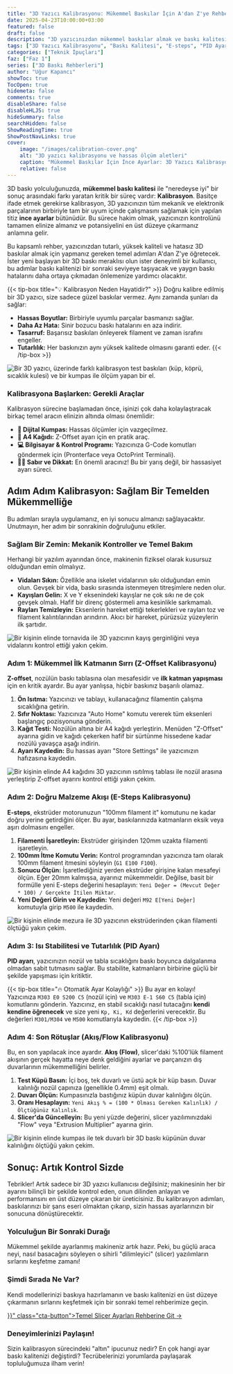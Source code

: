 ```yaml
---
title: "3D Yazıcı Kalibrasyonu: Mükemmel Baskılar İçin A'dan Z'ye Rehber"
date: 2025-04-23T10:00:00+03:00
featured: false
draft: false
description: "3D yazıcınızdan mükemmel baskılar almak ve baskı kalitesini en üst düzeye çıkarmak için kalibrasyonun önemini ve adım adım nasıl yapılacağını öğrenin. E-steps, PID, akış (flow) kalibrasyonu, Z-Offset ayarı ve daha fazlası için kapsamlı rehber."
tags: ["3D Yazıcı Kalibrasyonu", "Baskı Kalitesi", "E-steps", "PID Ayarı", "Flow Kalibrasyonu", "Z-Offset", "3D Yazıcı Ayarları", "Baskı Hataları Çözümleri", "Performans İyileştirme", "Temel Bilgi ve Kurulum"]
categories: ["Teknik İpuçları"]
faz: ["Faz 1"]
series: ["3D Baskı Rehberleri"]
author: "Uğur Kapancı"
showToc: true
TocOpen: true
hidemeta: false
comments: true
disableShare: false
disableHLJS: true
hideSummary: false
searchHidden: false
ShowReadingTime: true
ShowPostNavLinks: true
cover:
    image: "/images/calibration-cover.png"
    alt: "3D yazıcı kalibrasyonu ve hassas ölçüm aletleri"
    caption: "Mükemmel Baskılar İçin İnce Ayarlar: 3D Yazıcı Kalibrasyonu Rehberi"
    relative: false
---
```


3D baskı yolculuğunuzda, **mükemmel baskı kalitesi** ile "neredeyse iyi" bir sonuç arasındaki farkı yaratan kritik bir süreç vardır: **Kalibrasyon**. Basitçe ifade etmek gerekirse kalibrasyon, 3D yazıcınızın tüm mekanik ve elektronik parçalarının birbiriyle tam bir uyum içinde çalışmasını sağlamak için yapılan titiz **ince ayarlar** bütünüdür. Bu sürece hakim olmak, yazıcınızın kontrolünü tamamen elinize almanız ve potansiyelini en üst düzeye çıkarmanız anlamına gelir.

Bu kapsamlı rehber, yazıcınızdan tutarlı, yüksek kaliteli ve hatasız 3D baskılar almak için yapmanız gereken temel adımları A'dan Z'ye öğretecek. İster yeni başlayan bir 3D baskı meraklısı olun ister deneyimli bir kullanıcı, bu adımlar baskı kalitenizi bir sonraki seviyeye taşıyacak ve yaygın baskı hatalarını daha ortaya çıkmadan önlemenize yardımcı olacaktır.

{{< tip-box title="💡 Kalibrasyon Neden Hayatidir?" >}}
Doğru kalibre edilmiş bir 3D yazıcı, size sadece güzel baskılar vermez. Aynı zamanda şunları da sağlar:
* **Hassas Boyutlar:** Birbiriyle uyumlu parçalar basmanızı sağlar.
* **Daha Az Hata:** Sinir bozucu baskı hatalarını en aza indirir.
* **Tasarruf:** Başarısız baskıları önleyerek filament ve zaman israfını engeller.
* **Tutarlılık:** Her baskınızın aynı yüksek kalitede olmasını garanti eder.
{{< /tip-box >}}

![Bir 3D yazıcı, üzerinde farklı kalibrasyon test baskıları (küp, köprü, sıcaklık kulesi) ve bir kumpas ile ölçüm yapan bir el.](/images/calibration-why.png "Görsel: Kalibrasyonun baskı kalitesi ve doğruluğu üzerindeki olumlu etkisini gösteren bir kompozisyon.")

### Kalibrasyona Başlarken: Gerekli Araçlar

Kalibrasyon sürecine başlamadan önce, işinizi çok daha kolaylaştıracak birkaç temel aracın elinizin altında olması önemlidir:

* **📏 Dijital Kumpas:** Hassas ölçümler için vazgeçilmez.
* **📄 A4 Kağıdı:** Z-Offset ayarı için en pratik araç.
* **💻 Bilgisayar & Kontrol Programı:** Yazıcınıza G-Code komutları göndermek için (Pronterface veya OctoPrint Terminali).
* **🧘‍♂️ Sabır ve Dikkat:** En önemli aracınız! Bu bir yarış değil, bir hassasiyet ayarı süreci.

## Adım Adım Kalibrasyon: Sağlam Bir Temelden Mükemmelliğe

Bu adımları sırayla uygulamanız, en iyi sonucu almanızı sağlayacaktır. Unutmayın, her adım bir sonrakinin doğruluğunu etkiler.

### Sağlam Bir Zemin: Mekanik Kontroller ve Temel Bakım

Herhangi bir yazılım ayarından önce, makinenin fiziksel olarak kusursuz olduğundan emin olmalıyız.

* **Vidaları Sıkın:** Özellikle ana iskelet vidalarının sıkı olduğundan emin olun. Gevşek bir vida, baskı sırasında istenmeyen titreşimlere neden olur.
* **Kayışları Gelin:** X ve Y eksenindeki kayışlar ne çok sıkı ne de çok gevşek olmalı. Hafif bir direnç göstermeli ama kesinlikle sarkmamalı.
* **Rayları Temizleyin:** Eksenlerin hareket ettiği tekerlekleri ve rayları toz ve filament kalıntılarından arındırın. Akıcı bir hareket, pürüzsüz yüzeylerin ilk şartıdır.

![Bir kişinin elinde tornavida ile 3D yazıcının kayış gerginliğini veya vidalarını kontrol ettiği yakın çekim.](/images/mechanical-check.png "Görsel: 3D yazıcının mekanik bileşenlerinin (kayışlar, vidalar, tekerlekler) kontrol edildiği ve ayarlandığı bir sahne, kalibrasyonun sağlam temelini vurguluyor.")

### Adım 1: Mükemmel İlk Katmanın Sırrı (Z-Offset Kalibrasyonu)

**Z-offset**, nozülün baskı tablasına olan mesafesidir ve **ilk katman yapışması** için en kritik ayardır. Bu ayar yanlışsa, hiçbir baskınız başarılı olamaz.

1.  **Ön Isıtma:** Yazıcınızı ve tablayı, kullanacağınız filamentin çalışma sıcaklığına getirin.
2.  **Sıfır Noktası:** Yazıcınıza "Auto Home" komutu vererek tüm eksenleri başlangıç pozisyonuna gönderin.
3.  **Kağıt Testi:** Nozülün altına bir A4 kağıdı yerleştirin. Menüden "Z-Offset" ayarına gidin ve kağıdı çekerken hafif bir sürtünme hissedene kadar nozülü yavaşça aşağı indirin.
4.  **Ayarı Kaydedin:** Bu hassas ayarı "Store Settings" ile yazıcınızın hafızasına kaydedin.

![Bir kişinin elinde A4 kağıdını 3D yazıcının ısıtılmış tablası ile nozül arasına yerleştirip Z-offset ayarını kontrol ettiği yakın çekim.](/images/z-offset-calibration.png "Görsel: Z-offset kalibrasyonu sırasında nozül ve baskı tablası arasındaki hassas boşluğu bir kağıt parçasıyla kontrol eden bir elin yakın çekimi, ilk katman mükemmelliği için kritik bir adım.")

### Adım 2: Doğru Malzeme Akışı (E-Steps Kalibrasyonu)

**E-steps**, ekstrüder motorunuzun "100mm filament it" komutunu ne kadar doğru yerine getirdiğini ölçer. Bu ayar, baskılarınızda katmanların eksik veya aşırı dolmasını engeller.

1.  **Filamenti İşaretleyin:** Ekstrüder girişinden 120mm uzakta filamenti işaretleyin.
2.  **100mm İtme Komutu Verin:** Kontrol programından yazıcınıza tam olarak 100mm filament itmesini söyleyin (`G1 E100 F100`).
3.  **Sonucu Ölçün:** İşaretlediğiniz yerden ekstrüder girişine kalan mesafeyi ölçün. Eğer 20mm kalmışsa, ayarınız mükemmeldir. Değilse, basit bir formülle yeni E-steps değerini hesaplayın: `Yeni Değer = (Mevcut Değer * 100) / Gerçekte İtilen Miktar`.
4.  **Yeni Değeri Girin ve Kaydedin:** Yeni değeri `M92 E[Yeni Değer]` komutuyla girip `M500` ile kaydedin.

![Bir kişinin elinde mezura ile 3D yazıcının ekstrüderinden çıkan filamenti ölçtüğü yakın çekim.](/images/e-steps-calibration.png "Görsel: E-steps kalibrasyonu sırasında ekstrüderden çıkan filamentin hassas bir şekilde ölçülmesi, doğru filament akışını garanti eder.")

### Adım 3: Isı Stabilitesi ve Tutarlılık (PID Ayarı)

**PID ayarı**, yazıcınızın nozül ve tabla sıcaklığını baskı boyunca dalgalanma olmadan sabit tutmasını sağlar. Bu stabilite, katmanların birbirine güçlü bir şekilde yapışması için kritiktir.

{{< tip-box title="🔥 Otomatik Ayar Kolaylığı" >}}
Bu ayar en kolayı! Yazıcınıza `M303 E0 S200 C5` (nozül için) ve `M303 E-1 S60 C5` (tabla için) komutlarını gönderin. Yazıcınız, en stabil sıcaklığı nasıl tutacağını **kendi kendine öğrenecek** ve size yeni `Kp, Ki, Kd` değerlerini verecektir. Bu değerleri `M301/M304` ve `M500` komutlarıyla kaydedin.
{{< /tip-box >}}

### Adım 4: Son Rötuşlar (Akış/Flow Kalibrasyonu)

Bu, en son yapılacak ince ayardır. **Akış (Flow)**, slicer'daki %100'lük filament akışının gerçek hayatta neye denk geldiğini ayarlar ve parçanızın dış duvarlarının mükemmelliğini belirler.

1.  **Test Küpü Basın:** İçi boş, tek duvarlı ve üstü açık bir küp basın. Duvar kalınlığı nozül çapınıza (genellikle 0.4mm) eşit olmalı.
2.  **Duvarı Ölçün:** Kumpasınızla bastığınız küpün duvar kalınlığını ölçün.
3.  **Oranı Hesaplayın:** `Yeni Akış % = (100 * Olması Gereken Kalınlık) / Ölçtüğünüz Kalınlık`.
4.  **Slicer'da Güncelleyin:** Bu yeni yüzde değerini, slicer yazılımınızdaki "Flow" veya "Extrusion Multiplier" ayarına girin.

![Bir kişinin elinde kumpas ile tek duvarlı bir 3D baskı küpünün duvar kalınlığını ölçtüğü yakın çekim.](/images/flow-calibration.png "Görsel: Akış kalibrasyonu için tek duvarlı bir küpün kumpas ile hassas ölçümü, doğru filament miktarını ayarlar.")

## Sonuç: Artık Kontrol Sizde

Tebrikler! Artık sadece bir 3D yazıcı kullanıcısı değilsiniz; makinesinin her bir ayarını bilinçli bir şekilde kontrol eden, onun dilinden anlayan ve performansını en üst düzeye çıkaran bir üreticisiniz. Bu kalibrasyon adımları, baskılarınızı bir şans eseri olmaktan çıkarıp, sizin hassas ayarlarınızın bir sonucuna dönüştürecektir.

### Yolculuğun Bir Sonraki Durağı

Mükemmel şekilde ayarlanmış makineniz artık hazır. Peki, bu güçlü araca neyi, nasıl basacağını söyleyen o sihirli "dilimleyici" (slicer) yazılımların sırlarını keşfetme zamanı!

<div class="post-cta-box">
<h3>Şimdi Sırada Ne Var?</h3>
<p>Kendi modellerinizi baskıya hazırlamanın ve baskı kalitenizi en üst düzeye çıkarmanın sırlarını keşfetmek için bir sonraki temel rehberimize geçin.</p>
<a href="{{< ref "posts/temel-slicer-ayarlari.md" >}}" class="cta-button">Temel Slicer Ayarları Rehberine Git →</a>
</div>

### Deneyimlerinizi Paylaşın!
Sizin kalibrasyon sürecindeki "altın" ipucunuz nedir? En çok hangi ayar baskı kalitenizi değiştirdi? Tecrübelerinizi yorumlarda paylaşarak topluluğumuza ilham verin!